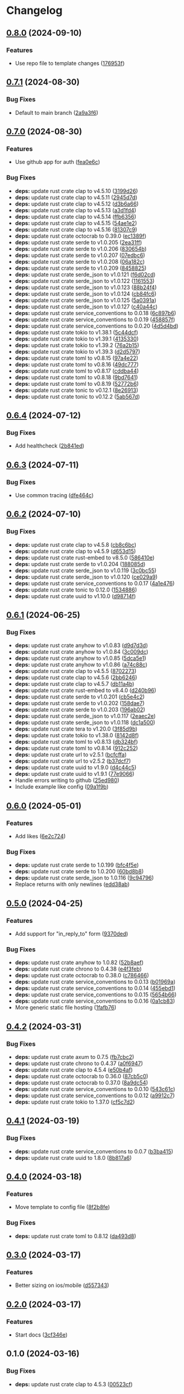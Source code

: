 # Changelog

## [0.8.0](https://github.com/philipcristiano/w2z/compare/v0.7.1...v0.8.0) (2024-09-10)


### Features

* Use repo file to template changes ([176953f](https://github.com/philipcristiano/w2z/commit/176953f30503010afe51c848453b54f4eb09f1f4))

## [0.7.1](https://github.com/philipcristiano/w2z/compare/v0.7.0...v0.7.1) (2024-08-30)


### Bug Fixes

* Default to main branch ([2a9a3f6](https://github.com/philipcristiano/w2z/commit/2a9a3f64afea104b85b1651e0217f8e979d4e1cf))

## [0.7.0](https://github.com/philipcristiano/w2z/compare/v0.6.4...v0.7.0) (2024-08-30)


### Features

* Use github app for auth ([fea0e6c](https://github.com/philipcristiano/w2z/commit/fea0e6c090952952d470b896b4f06d9846fb541f))


### Bug Fixes

* **deps:** update rust crate clap to v4.5.10 ([3199d26](https://github.com/philipcristiano/w2z/commit/3199d2634736ec39ffccb4632076f682bc7de32a))
* **deps:** update rust crate clap to v4.5.11 ([2945d7d](https://github.com/philipcristiano/w2z/commit/2945d7d6120106ab3009a0f0da059668e9c2733b))
* **deps:** update rust crate clap to v4.5.12 ([d3b6a66](https://github.com/philipcristiano/w2z/commit/d3b6a664aa4b3d85a0bbead3c9d10ee0d2133395))
* **deps:** update rust crate clap to v4.5.13 ([a3d1fd4](https://github.com/philipcristiano/w2z/commit/a3d1fd4ec8863b081583dae6109c7a78eda0f82f))
* **deps:** update rust crate clap to v4.5.14 ([ffb6356](https://github.com/philipcristiano/w2z/commit/ffb63567f2be5599e13a7e42b8fc8a239320c564))
* **deps:** update rust crate clap to v4.5.15 ([54ae1e2](https://github.com/philipcristiano/w2z/commit/54ae1e2e4f72d179e1a3b09e2ed4e08b5f88c752))
* **deps:** update rust crate clap to v4.5.16 ([81307c9](https://github.com/philipcristiano/w2z/commit/81307c9ce261e35391d4a434c5749dbffdccbc81))
* **deps:** update rust crate octocrab to 0.39.0 ([ec1389f](https://github.com/philipcristiano/w2z/commit/ec1389f7e4131dcaa09655b3e4bcead85f5a2ecb))
* **deps:** update rust crate serde to v1.0.205 ([2ea31ff](https://github.com/philipcristiano/w2z/commit/2ea31ff5423f655aa3341a3ec12385e85d5cd827))
* **deps:** update rust crate serde to v1.0.206 ([830654b](https://github.com/philipcristiano/w2z/commit/830654b7ba0629819d76d71f04aec2aad21c2335))
* **deps:** update rust crate serde to v1.0.207 ([07edbc6](https://github.com/philipcristiano/w2z/commit/07edbc6a89a7f9f0323dc4b5097d368bb5a48ee6))
* **deps:** update rust crate serde to v1.0.208 ([06a182c](https://github.com/philipcristiano/w2z/commit/06a182cb61a0b93c0326125aed9399d8b7b9c83f))
* **deps:** update rust crate serde to v1.0.209 ([8458825](https://github.com/philipcristiano/w2z/commit/845882579ae181d15baedfab630c6a8d240acbd7))
* **deps:** update rust crate serde_json to v1.0.121 ([f6d02cd](https://github.com/philipcristiano/w2z/commit/f6d02cd9e03be3cc14bfc9ce92bd7ac56769e46c))
* **deps:** update rust crate serde_json to v1.0.122 ([1161553](https://github.com/philipcristiano/w2z/commit/116155360b6bb5695586ade46887634ef2022349))
* **deps:** update rust crate serde_json to v1.0.123 ([88b24f4](https://github.com/philipcristiano/w2z/commit/88b24f4c4fd8725c2d790657b4d8c8e847b00d5d))
* **deps:** update rust crate serde_json to v1.0.124 ([cb84fc6](https://github.com/philipcristiano/w2z/commit/cb84fc6bd1bdde244bd1f8937207a8d711cb83b0))
* **deps:** update rust crate serde_json to v1.0.125 ([5a0391a](https://github.com/philipcristiano/w2z/commit/5a0391a0e18eb060727d6044c2c57e321f767210))
* **deps:** update rust crate serde_json to v1.0.127 ([c40a44c](https://github.com/philipcristiano/w2z/commit/c40a44c856394ff6f7c6631be4ddcb99a7568dcd))
* **deps:** update rust crate service_conventions to 0.0.18 ([6c897b6](https://github.com/philipcristiano/w2z/commit/6c897b66b7d5dccbaffaf2bbf3a52f919462770a))
* **deps:** update rust crate service_conventions to 0.0.19 ([458857f](https://github.com/philipcristiano/w2z/commit/458857f257dfc5de00e5eddeb14181253baccc5d))
* **deps:** update rust crate service_conventions to 0.0.20 ([4d5d4bd](https://github.com/philipcristiano/w2z/commit/4d5d4bd271dc06052f6354b43cab9fa38f063bcf))
* **deps:** update rust crate tokio to v1.38.1 ([5c44dcf](https://github.com/philipcristiano/w2z/commit/5c44dcf441b98ae5f78340d143bf188aca2ac5d2))
* **deps:** update rust crate tokio to v1.39.1 ([4135330](https://github.com/philipcristiano/w2z/commit/413533034a9123c5db58ec13ae7db1e05d3c6bcc))
* **deps:** update rust crate tokio to v1.39.2 ([76a2b15](https://github.com/philipcristiano/w2z/commit/76a2b1528fb70c7e6325a01d40010628e7adf6df))
* **deps:** update rust crate tokio to v1.39.3 ([d2d5797](https://github.com/philipcristiano/w2z/commit/d2d579777f110a91cfb403fc8340240292083989))
* **deps:** update rust crate toml to v0.8.15 ([97a4e22](https://github.com/philipcristiano/w2z/commit/97a4e222567fdab5beaba266088419865c5e9e50))
* **deps:** update rust crate toml to v0.8.16 ([49dc777](https://github.com/philipcristiano/w2z/commit/49dc77701a48f538732fe0046fb837dd22f04a07))
* **deps:** update rust crate toml to v0.8.17 ([cddba44](https://github.com/philipcristiano/w2z/commit/cddba44bf877f44a852924a0341c9fdcad000b7f))
* **deps:** update rust crate toml to v0.8.18 ([9bd7641](https://github.com/philipcristiano/w2z/commit/9bd76416b22893c725d7b4cb9969600d653b0c74))
* **deps:** update rust crate toml to v0.8.19 ([52772b6](https://github.com/philipcristiano/w2z/commit/52772b6025b0ed4ffd49eb26935845e81c2edbcf))
* **deps:** update rust crate tonic to v0.12.1 ([8e26913](https://github.com/philipcristiano/w2z/commit/8e26913683a32334740c6ca5e2702154d777a42c))
* **deps:** update rust crate tonic to v0.12.2 ([5ab567d](https://github.com/philipcristiano/w2z/commit/5ab567d77b746e3e468f234e264ff513c28d576a))

## [0.6.4](https://github.com/philipcristiano/w2z/compare/v0.6.3...v0.6.4) (2024-07-12)


### Bug Fixes

* Add healthcheck ([2b841ed](https://github.com/philipcristiano/w2z/commit/2b841eda547cc088742586db0f299076b7b48c8d))

## [0.6.3](https://github.com/philipcristiano/w2z/compare/v0.6.2...v0.6.3) (2024-07-11)


### Bug Fixes

* Use common tracing ([dfe464c](https://github.com/philipcristiano/w2z/commit/dfe464ce7f010a40bd8bc4e4bc8fc6d1170acfce))

## [0.6.2](https://github.com/philipcristiano/w2z/compare/v0.6.1...v0.6.2) (2024-07-10)


### Bug Fixes

* **deps:** update rust crate clap to v4.5.8 ([cb8c6bc](https://github.com/philipcristiano/w2z/commit/cb8c6bc91bfdaf2618e7474fed295b95f9bd14d1))
* **deps:** update rust crate clap to v4.5.9 ([d653d15](https://github.com/philipcristiano/w2z/commit/d653d15b1c59051e1ae01752f507e8c51bdefbbd))
* **deps:** update rust crate rust-embed to v8.5.0 ([586410e](https://github.com/philipcristiano/w2z/commit/586410ef69015c9d52da39eee434cc5283018e7f))
* **deps:** update rust crate serde to v1.0.204 ([188085d](https://github.com/philipcristiano/w2z/commit/188085d93a858d00f21e26d7679f2c8b4212ee25))
* **deps:** update rust crate serde_json to v1.0.119 ([3c0bc55](https://github.com/philipcristiano/w2z/commit/3c0bc5569289eeef50cb4ab418b7f72de85789c1))
* **deps:** update rust crate serde_json to v1.0.120 ([ce029a9](https://github.com/philipcristiano/w2z/commit/ce029a96b9d4eb6b668f1584b4d6def292257fe7))
* **deps:** update rust crate service_conventions to 0.0.17 ([4a1e476](https://github.com/philipcristiano/w2z/commit/4a1e476b2f669d477d7eb5150a7557e5041641c7))
* **deps:** update rust crate tonic to 0.12.0 ([1534886](https://github.com/philipcristiano/w2z/commit/153488693c3cfa772c33077d0afe6b33bed816bd))
* **deps:** update rust crate uuid to v1.10.0 ([d98714f](https://github.com/philipcristiano/w2z/commit/d98714f2244fe5cff337d8469094738201f1ecfe))

## [0.6.1](https://github.com/philipcristiano/w2z/compare/v0.6.0...v0.6.1) (2024-06-25)


### Bug Fixes

* **deps:** update rust crate anyhow to v1.0.83 ([d9d7d3d](https://github.com/philipcristiano/w2z/commit/d9d7d3d07dbbe01acdc54942ee59f31f9e2484f3))
* **deps:** update rust crate anyhow to v1.0.84 ([3c009dc](https://github.com/philipcristiano/w2z/commit/3c009dcb9aff7ae482afbee0c220bb98d0717c6a))
* **deps:** update rust crate anyhow to v1.0.85 ([5dca5e1](https://github.com/philipcristiano/w2z/commit/5dca5e1449029375285ea84ac37f4f2c84c9cc1a))
* **deps:** update rust crate anyhow to v1.0.86 ([a74c88c](https://github.com/philipcristiano/w2z/commit/a74c88ce9ea2af89d12b232e5a1776a487a2924e))
* **deps:** update rust crate clap to v4.5.5 ([8702273](https://github.com/philipcristiano/w2z/commit/8702273f1f544d42ba1c7aad0480c52d2ae12e4c))
* **deps:** update rust crate clap to v4.5.6 ([2bb6246](https://github.com/philipcristiano/w2z/commit/2bb6246e6705b4f914e46bee71f9eb56c65a690a))
* **deps:** update rust crate clap to v4.5.7 ([db11a4b](https://github.com/philipcristiano/w2z/commit/db11a4b5e1437c48922db57e0213a023a7b088db))
* **deps:** update rust crate rust-embed to v8.4.0 ([d240b96](https://github.com/philipcristiano/w2z/commit/d240b9651a1ed1b19ddeb406fb3d61e1c71e8282))
* **deps:** update rust crate serde to v1.0.201 ([cb5e4c2](https://github.com/philipcristiano/w2z/commit/cb5e4c2b7c22363d1d56d5562ab5b97652c8f779))
* **deps:** update rust crate serde to v1.0.202 ([158dae7](https://github.com/philipcristiano/w2z/commit/158dae7b1bd7fadefafd7c7c4b00b158848f090f))
* **deps:** update rust crate serde to v1.0.203 ([196ab02](https://github.com/philipcristiano/w2z/commit/196ab02abfa55167e16331d470e47635ac5910c2))
* **deps:** update rust crate serde_json to v1.0.117 ([2eaec2e](https://github.com/philipcristiano/w2z/commit/2eaec2e8209ae7ed2de4d5c3ab3ab8fe75f41594))
* **deps:** update rust crate serde_json to v1.0.118 ([dc1a500](https://github.com/philipcristiano/w2z/commit/dc1a5006f38df3fb2c76e93afe11fba23b60da14))
* **deps:** update rust crate tera to v1.20.0 ([3f85d9b](https://github.com/philipcristiano/w2z/commit/3f85d9b8437d0f63d3846bb3450bd0fe0fe16f18))
* **deps:** update rust crate tokio to v1.38.0 ([8142d8f](https://github.com/philipcristiano/w2z/commit/8142d8fc50c88e8c8724f36383631cabbdf30034))
* **deps:** update rust crate toml to v0.8.13 ([db324bf](https://github.com/philipcristiano/w2z/commit/db324bf24fb5a03993c0ac4bd53bdcc44087b5d2))
* **deps:** update rust crate toml to v0.8.14 ([912c252](https://github.com/philipcristiano/w2z/commit/912c252de3d3c9b859e94c732c9104f8b04be07b))
* **deps:** update rust crate url to v2.5.1 ([bcfcffa](https://github.com/philipcristiano/w2z/commit/bcfcffa0dc5ce21eb378a43095ab623f36897126))
* **deps:** update rust crate url to v2.5.2 ([b37dcf7](https://github.com/philipcristiano/w2z/commit/b37dcf723ae9ca816f805b4eaaca323448fd8669))
* **deps:** update rust crate uuid to v1.9.0 ([d4c44c5](https://github.com/philipcristiano/w2z/commit/d4c44c54ed57e4589c78846b1487f88aa4bc3d5d))
* **deps:** update rust crate uuid to v1.9.1 ([77e9066](https://github.com/philipcristiano/w2z/commit/77e9066546cb77a4bae6601a8bcb7223f9ec5a8e))
* Handle errors writing to github ([25ed980](https://github.com/philipcristiano/w2z/commit/25ed9802713347abbbde01500a92f91ddac902e1))
* Include example like config ([09a1f9b](https://github.com/philipcristiano/w2z/commit/09a1f9bbe27bbe07b6eba683571533172e04e925))

## [0.6.0](https://github.com/philipcristiano/w2z/compare/v0.5.0...v0.6.0) (2024-05-01)


### Features

* Add likes ([6e2c724](https://github.com/philipcristiano/w2z/commit/6e2c7244148ef4a0424c88b598280670b792c796))


### Bug Fixes

* **deps:** update rust crate serde to 1.0.199 ([bfc4f5e](https://github.com/philipcristiano/w2z/commit/bfc4f5ec8e755209d10fce68c9b1f1c688350855))
* **deps:** update rust crate serde to 1.0.200 ([60bd8b8](https://github.com/philipcristiano/w2z/commit/60bd8b80e6d3a22a8a85075a94896c2bd066993b))
* **deps:** update rust crate serde_json to 1.0.116 ([9c94796](https://github.com/philipcristiano/w2z/commit/9c947967a27ec02db5d1620d4cf1d995b9d8b6e2))
* Replace returns with only newlines ([edd38ab](https://github.com/philipcristiano/w2z/commit/edd38ab74fd87606cd9724fb0fed30fb9fd6d63b))

## [0.5.0](https://github.com/philipcristiano/w2z/compare/v0.4.2...v0.5.0) (2024-04-25)


### Features

* Add support for "in_reply_to" form ([9370ded](https://github.com/philipcristiano/w2z/commit/9370ded0bab0dfe1ecc178acd9c77b327d486392))


### Bug Fixes

* **deps:** update rust crate anyhow to 1.0.82 ([52b8aef](https://github.com/philipcristiano/w2z/commit/52b8aef9af76089aaa7a96ce0f86316db758347b))
* **deps:** update rust crate chrono to 0.4.38 ([e4f3feb](https://github.com/philipcristiano/w2z/commit/e4f3feb2ce9f303cc10318112f42fbd2f5f66be6))
* **deps:** update rust crate octocrab to 0.38.0 ([c786466](https://github.com/philipcristiano/w2z/commit/c78646633eb2352f0dd86b2cc4b7dd7bfc901676))
* **deps:** update rust crate service_conventions to 0.0.13 ([b01969a](https://github.com/philipcristiano/w2z/commit/b01969ad312eda0098e9e30c3f8c12baf558e4e9))
* **deps:** update rust crate service_conventions to 0.0.14 ([455ebd1](https://github.com/philipcristiano/w2z/commit/455ebd1e71db4e758f74ca4473b2affe0487d366))
* **deps:** update rust crate service_conventions to 0.0.15 ([5654b66](https://github.com/philipcristiano/w2z/commit/5654b669fa837c47f3253459ffa046a6ac8140c0))
* **deps:** update rust crate service_conventions to 0.0.16 ([0a1cb83](https://github.com/philipcristiano/w2z/commit/0a1cb8306690f6b7bff01c3f3d30fe8a01a2c440))
* More generic static file hosting ([1fafb76](https://github.com/philipcristiano/w2z/commit/1fafb76336fc84071702d912217bb324b3a09e0c))

## [0.4.2](https://github.com/philipcristiano/w2z/compare/v0.4.1...v0.4.2) (2024-03-31)


### Bug Fixes

* **deps:** update rust crate axum to 0.7.5 ([fb7cbc2](https://github.com/philipcristiano/w2z/commit/fb7cbc287f681c452acdec76d4d070a98f240f1c))
* **deps:** update rust crate chrono to 0.4.37 ([a0f6947](https://github.com/philipcristiano/w2z/commit/a0f6947eabfa42086d502936793e1e2c36951b91))
* **deps:** update rust crate clap to 4.5.4 ([e50b4af](https://github.com/philipcristiano/w2z/commit/e50b4afa7575b32b6010b2089477c220a19faa5d))
* **deps:** update rust crate octocrab to 0.36.0 ([87cb5c0](https://github.com/philipcristiano/w2z/commit/87cb5c0a3384990f02879fb507ec3d215d5a0408))
* **deps:** update rust crate octocrab to 0.37.0 ([8a9dc54](https://github.com/philipcristiano/w2z/commit/8a9dc54da8507254ec025c5ee1c44ffc6ac4a8e3))
* **deps:** update rust crate service_conventions to 0.0.10 ([543c61c](https://github.com/philipcristiano/w2z/commit/543c61c6107168157c00f0ecdcb49fee9151866d))
* **deps:** update rust crate service_conventions to 0.0.12 ([a9912c7](https://github.com/philipcristiano/w2z/commit/a9912c7026618ad0f9e3c8e83fc0427d807573a8))
* **deps:** update rust crate tokio to 1.37.0 ([cf5c7d2](https://github.com/philipcristiano/w2z/commit/cf5c7d2653e2ef88c526648359e815dc727a1cef))

## [0.4.1](https://github.com/philipcristiano/w2z/compare/v0.4.0...v0.4.1) (2024-03-19)


### Bug Fixes

* **deps:** update rust crate service_conventions to 0.0.7 ([b3ba415](https://github.com/philipcristiano/w2z/commit/b3ba4158dac2ba50c393a4fac56913f24e053a8e))
* **deps:** update rust crate uuid to 1.8.0 ([8b817a6](https://github.com/philipcristiano/w2z/commit/8b817a62f6621866ed8cbb0aa5bc06582b7b5358))

## [0.4.0](https://github.com/philipcristiano/w2z/compare/v0.3.0...v0.4.0) (2024-03-18)


### Features

* Move template to config file ([8f2b8fe](https://github.com/philipcristiano/w2z/commit/8f2b8fe8d26c111b7c3cbfc5e86da9bcc41b33c8))


### Bug Fixes

* **deps:** update rust crate toml to 0.8.12 ([da493d8](https://github.com/philipcristiano/w2z/commit/da493d82a0a684e0a2cdd28f6b527412107f4c91))

## [0.3.0](https://github.com/philipcristiano/w2z/compare/v0.2.0...v0.3.0) (2024-03-17)


### Features

* Better sizing on ios/mobile ([d557343](https://github.com/philipcristiano/w2z/commit/d557343fc6145883c9f3c50901917e0af6b37596))

## [0.2.0](https://github.com/philipcristiano/w2z/compare/v0.1.0...v0.2.0) (2024-03-17)


### Features

* Start docs ([3cf346e](https://github.com/philipcristiano/w2z/commit/3cf346e61544bcff4d9e1eba795a3e134103bbae))

## 0.1.0 (2024-03-16)


### Bug Fixes

* **deps:** update rust crate clap to 4.5.3 ([00523cf](https://github.com/philipcristiano/w2z/commit/00523cfbd62fed4915da3e85e865766df1e0e2c7))
